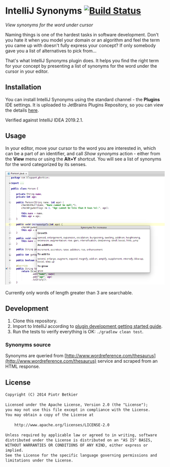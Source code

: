 # IntelliJ Synonyms [![Build Status](https://travis-ci.org/pbetkier/intellij-synonyms.svg?branch=master)](https://travis-ci.org/pbetkier/intellij-synonyms)

*View synonyms for the word under cursor*

Naming things is one of the hardest tasks in software development. Don't you hate it when you model your domain or an
algorithm and feel the term you came up with doesn't fully express your concept? If only somebody gave you a list of 
alternatives to pick from...

That's what IntelliJ Synonyms plugin does. It helps you find the right term for your concept by presenting a 
list of synonyms for the word under the cursor in your editor.

## Installation

You can install IntelliJ Synonyms using the standard channel - the **Plugins** IDE settings. It is uploaded to
JetBrains Plugins Repository, so you can view the details [here](https://plugins.jetbrains.com/plugin/7576).

Verified against IntelliJ IDEA 2019.2.1.

## Usage

In your editor, move your cursor to the word you are interested in, which can be a part of an identifier, and call
*Show synonyms* action - either from the **View** menu or using the **Alt+Y** shortcut. You will see a list of synonyms 
for the word categorized by its senses.

![Screenshot](usage-screenshot.png)

Currently only words of length greater than 3 are searchable.

## Development

1. Clone this repository.
1. Import to IntelliJ according to [plugin development getting started guide](http://www.jetbrains.org/intellij/sdk/docs/basics/getting_started.html).
1. Run the tests to verify everything is OK: ``./gradlew clean test``.

### Synonyms source

Synonyms are queried from [http://www.wordreference.com/thesaurus](http://www.wordreference.com/thesaurus) service and
scraped from an HTML response.

## License

```
Copyright (C) 2014 Piotr Betkier

Licensed under the Apache License, Version 2.0 (the "License");
you may not use this file except in compliance with the License.
You may obtain a copy of the License at

    http://www.apache.org/licenses/LICENSE-2.0      

Unless required by applicable law or agreed to in writing, software
distributed under the License is distributed on an "AS IS" BASIS,
WITHOUT WARRANTIES OR CONDITIONS OF ANY KIND, either express or implied.
See the License for the specific language governing permissions and
limitations under the License.
```
